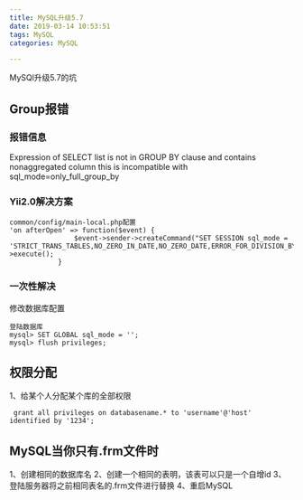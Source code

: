 ```yaml
---
title: MySQL升级5.7
date: 2019-03-14 10:53:51
tags: MySQL
categories:	MySQL

---
```

MySQl升级5.7的坑
<!--more-->

##  Group报错

### 报错信息

Expression of SELECT list is not in GROUP BY clause and contains nonaggregated column this is incompatible with sql_mode=only_full_group_by

### Yii2.0解决方案

````
common/config/main-local.php配置
'on afterOpen' => function($event) {
                $event->sender->createCommand("SET SESSION sql_mode = 'STRICT_TRANS_TABLES,NO_ZERO_IN_DATE,NO_ZERO_DATE,ERROR_FOR_DIVISION_BY_ZERO,NO_AUTO_CREATE_USER,NO_ENGINE_SUBSTITUTION';")->execute();
            }
````

### 一次性解决

修改数据库配置

````
登陆数据库
mysql> SET GLOBAL sql_mode = '';
mysql> flush privileges;
````

##  权限分配

1、给某个人分配某个库的全部权限
````
 grant all privileges on databasename.* to 'username'@'host' identified by '1234';
````

##  MySQL当你只有.frm文件时

1、创建相同的数据库名
2、创建一个相同的表明，该表可以只是一个自增id
3、登陆服务器将之前相同表名的.frm文件进行替换
4、重启MySQL